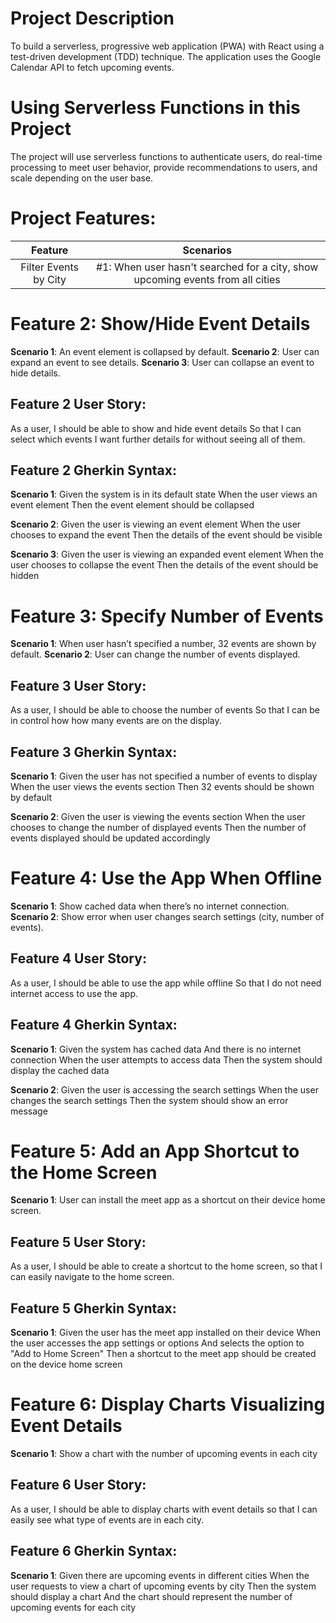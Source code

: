 # Project Description
To build a serverless, progressive web application (PWA) with React using a
test-driven development (TDD) technique. The application uses the Google
Calendar API to fetch upcoming events.

# Using Serverless Functions in this Project
The project will use serverless functions to authenticate users, do real-time processing to meet user behavior, provide recommendations to users, and scale depending on the user base. 

# Project Features:
| Feature | Scenarios |
|:-------:|:---------:|
|Filter Events by City| #1: When user hasn't searched for a city, show upcoming events from all cities|

# Feature 2: Show/Hide Event Details
**Scenario 1**: An event element is collapsed by default.
**Scenario 2**: User can expand an event to see details.
**Scenario 3**: User can collapse an event to hide details.

## Feature 2 User Story:
As a user,
I should be able to show and hide event details
So that I can select which events I want further details for without seeing all of them.

## Feature 2 Gherkin Syntax:
**Scenario 1**: Given the system is in its default state
When the user views an event element
Then the event element should be collapsed

**Scenario 2**: Given the user is viewing an event element
When the user chooses to expand the event
Then the details of the event should be visible

**Scenario 3**: Given the user is viewing an expanded event element
When the user chooses to collapse the event
Then the details of the event should be hidden

# Feature 3: Specify Number of Events
**Scenario 1**: When user hasn’t specified a number, 32 events are shown by default.
**Scenario 2**: User can change the number of events displayed.

## Feature 3 User Story:
As a user,
I should be able to choose the number of events
So that I can be in control how how many events are on the display.

## Feature 3 Gherkin Syntax:
**Scenario 1**: Given the user has not specified a number of events to display
When the user views the events section
Then 32 events should be shown by default

**Scenario 2**: Given the user is viewing the events section
When the user chooses to change the number of displayed events
Then the number of events displayed should be updated accordingly

# Feature 4: Use the App When Offline
**Scenario 1**: Show cached data when there’s no internet connection.
**Scenario 2**: Show error when user changes search settings (city, number of events).

## Feature 4 User Story:
As a user, 
I should be able to use the app while offline
So that I do not need internet access to use the app.

## Feature 4 Gherkin Syntax:
**Scenario 1**: Given the system has cached data
And there is no internet connection
When the user attempts to access data
Then the system should display the cached data

**Scenario 2**: Given the user is accessing the search settings
When the user changes the search settings
Then the system should show an error message

# Feature 5: Add an App Shortcut to the Home Screen
**Scenario 1**: User can install the meet app as a shortcut on their device home screen.

## Feature 5 User Story:
As a user, 
I should be able to create a shortcut to the home screen, 
so that I can easily navigate to the home screen. 

## Feature 5 Gherkin Syntax:
**Scenario 1**: Given the user has the meet app installed on their device
When the user accesses the app settings or options
And selects the option to "Add to Home Screen"
Then a shortcut to the meet app should be created on the device home screen

# Feature 6: Display Charts Visualizing Event Details
**Scenario 1**: Show a chart with the number of upcoming events in each city

## Feature 6 User Story:
As a user, 
I should be able to display charts with event details
so that I can easily see what type of events are in each city.

## Feature 6 Gherkin Syntax:
**Scenario 1**: Given there are upcoming events in different cities
When the user requests to view a chart of upcoming events by city
Then the system should display a chart
And the chart should represent the number of upcoming events for each city
